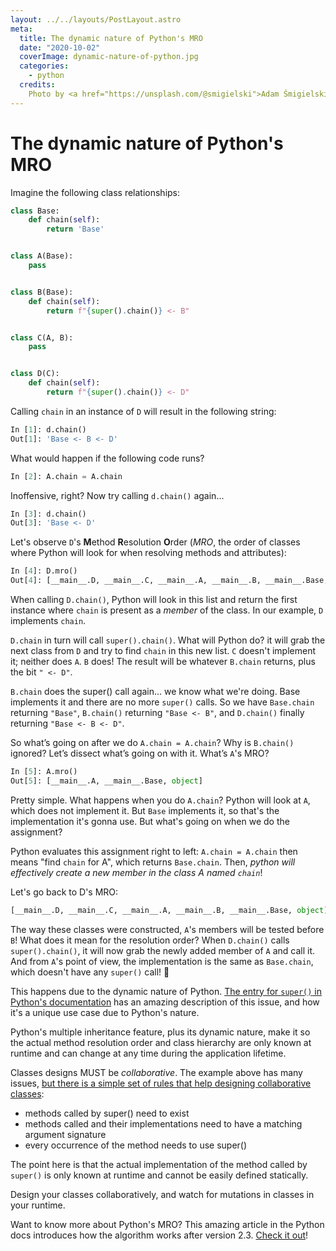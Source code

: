 ```yaml
---
layout: ../../layouts/PostLayout.astro
meta:
  title: The dynamic nature of Python's MRO
  date: "2020-10-02"
  coverImage: dynamic-nature-of-python.jpg
  categories:
    - python
  credits:
    Photo by <a href="https://unsplash.com/@smigielski">Adam Śmigielski</a>
---
```


# The dynamic nature of Python's MRO

Imagine the following class relationships:

```python
class Base:
    def chain(self):
        return 'Base'


class A(Base):
    pass


class B(Base):
    def chain(self):
        return f"{super().chain()} <- B"


class C(A, B):
    pass


class D(C):
    def chain(self):
        return f"{super().chain()} <- D"

```

Calling `chain` in an instance of `D` will result in the following string:

```python
In [1]: d.chain()
Out[1]: 'Base <- B <- D'
```

What would happen if the following code runs?

```python
In [2]: A.chain = A.chain
```

Inoffensive, right? Now try calling `d.chain()` again...

```python
In [3]: d.chain()
Out[3]: 'Base <- D'
```

Let's observe `D`'s **M**ethod **R**esolution **O**rder (_MRO_, the order of
classes where Python will look for when resolving methods and attributes):

```python
In [4]: D.mro()
Out[4]: [__main__.D, __main__.C, __main__.A, __main__.B, __main__.Base, object]
```

When calling `D.chain()`, Python will look in this list and return the first
instance where `chain` is present as a _member_ of the class. In our example,
`D` implements `chain`.

`D.chain` in turn will call `super().chain()`. What will Python do? it will grab
the next class from `D` and try to find `chain` in this new list. `C` doesn't
implement it; neither does `A`. `B` does! The result will be whatever `B.chain`
returns, plus the bit `" <- D"`.

`B.chain` does the super() call again... we know what we're doing. Base
implements it and there are no more `super()` calls. So we have `Base.chain`
returning `"Base"`, `B.chain()` returning `"Base <- B"`, and `D.chain()` finally
returning `"Base <- B <- D"`.

So what’s going on after we do `A.chain = A.chain`? Why is `B.chain()` ignored?
Let’s dissect what’s going on with it. What’s `A`'s MRO?

```python
In [5]: A.mro()
Out[5]: [__main__.A, __main__.Base, object]
```

Pretty simple. What happens when you do `A.chain`? Python will look at `A`,
which does not implement it. But `Base` implements it, so that's the
implementation it's gonna use. But what's going on when we do the assignment?

Python evaluates this assignment right to left: `A.chain = A.chain` then means
"find `chain` for A", which returns `Base.chain`. Then, _python will effectively
create a new member in the class A named `chain`_!

Let's go back to D's MRO:

```python
[__main__.D, __main__.C, __main__.A, __main__.B, __main__.Base, object]
```

The way these classes were constructed, `A`'s members will be tested before `B`!
What does it mean for the resolution order? When `D.chain()` calls
`super().chain()`, it will now grab the newly added member of `A` and call it.
And from `A`'s point of view, the implementation is the same as `Base.chain`,
which doesn't have any `super()` call! :exploding_head:

This happens due to the dynamic nature of Python.
[The entry for `super()` in Python's documentation](https://docs.python.org/3/library/functions.html#super)
has an amazing description of this issue, and how it's a unique use case due to
Python's nature.

Python's multiple inheritance feature, plus its dynamic nature, make it so the
actual method resolution order and class hierarchy are only known at runtime and
can change at any time during the application lifetime.

Classes designs MUST be _collaborative_. The example above has many issues,
[but there is a simple set of rules that help designing collaborative classes](https://rhettinger.wordpress.com/2011/05/26/super-considered-super/):

- methods called by super() need to exist
- methods called and their implementations need to have a matching argument
  signature
- every occurrence of the method needs to use super()

The point here is that the actual implementation of the method called by
`super()` is only known at runtime and cannot be easily defined statically.

Design your classes collaboratively, and watch for mutations in classes in your
runtime.

Want to know more about Python's MRO? This amazing article in the Python docs
introduces how the algorithm works after version 2.3.
[Check it out](https://www.python.org/download/releases/2.3/mro/)!
